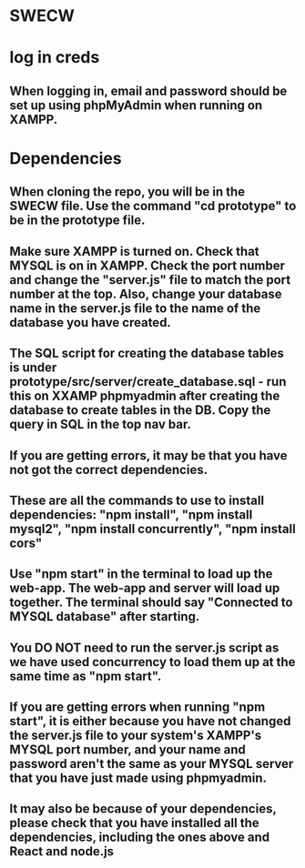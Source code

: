 # SWECW

# log in creds  
## When logging in, email and password should be set up using phpMyAdmin when running on XAMPP.


# Dependencies
## When cloning the repo, you will be in the SWECW file. Use the command "cd prototype" to be in the prototype file.
## Make sure XAMPP is turned on. Check that MYSQL is on in XAMPP. Check the port number and change the "server.js" file to match the port number at the top. Also, change your database name in the server.js file to the name of the database you have created. 
## The SQL script for creating the database tables is under prototype/src/server/create_database.sql - run this on XXAMP phpmyadmin after creating the database to create tables in the DB. Copy the query in SQL in the top nav bar.
## If you are getting errors, it may be that you have not got the correct dependencies.
## These are all the commands to use to install dependencies: "npm install", "npm install mysql2", "npm install concurrently", "npm install cors"

## Use "npm start" in the terminal to load up the web-app. The web-app and server will load up together. The terminal should say "Connected to MYSQL database" after starting.
## You DO NOT need to run the server.js script as we have used concurrency to load them up at the same time as "npm start".
## If you are getting errors when running "npm start", it is either because you have not changed the server.js file to your system's XAMPP's MYSQL port number, and your name and password aren't the same as your MYSQL server that you have just made using phpmyadmin.
## It may also be because of your dependencies, please check that you have installed all the dependencies, including the ones above and React and node.js

